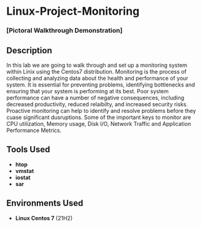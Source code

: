 <h1>Linux-Project-Monitoring</h1>

### [Pictoral Walkthrough Demonstration]

<h2>Description</h2>
In this lab we are going to walk through and set up a monitoring system within Linix using the Centos7 distribution.
Monitoring is the process of collecting and analyzing data about the health and performance of your system. 
It is essential for preventing problems, identifying bottlenecks and ensuring that your system is performing at its best.
Poor system performance can have a number of negative consequences, including decreased productivity, reduced relaibilty, and increased
security risks. Proactive monitoring can help to identify and resolve problems before they cuase significant dusruptions.
 Some of the important keys to monitor are CPU utilization, Memory usage, Disk I/O, Network Traffic and Application Performance Metrics. 
<br />

<h2>Tools Used</h2>

- <b>htop</b>
 - <b>vmstat</b>
 - <b>iostat</b>
 - <b>sar</b>

 <h2>Environments Used </h2>

- <b>Linux Centos 7</b> (21H2)
  
